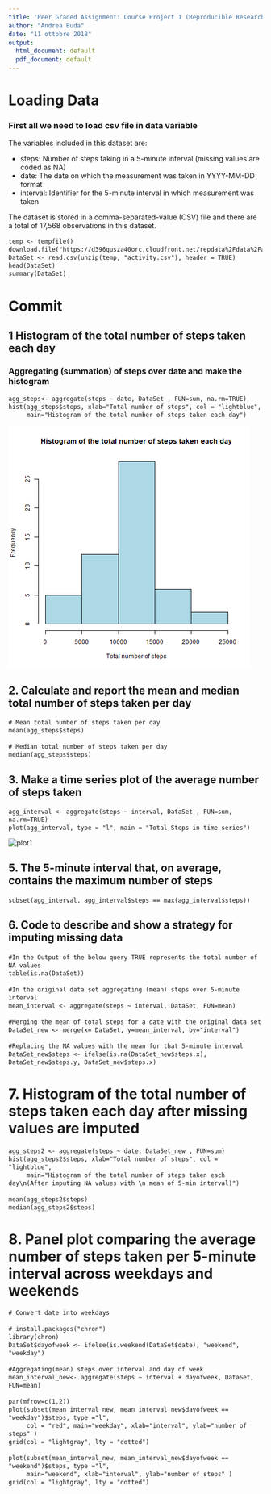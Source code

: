 ```yaml
---
title: 'Peer Graded Assignment: Course Project 1 (Reproducible Research)'
author: "Andrea Buda"
date: "11 ottobre 2018"
output:
  html_document: default
  pdf_document: default
---
```


# Loading Data
### First all we need to load csv file in data variable
The variables included in this dataset are:

- steps: Number of steps taking in a 5-minute interval (missing values are coded as NA)
- date: The date on which the measurement was taken in YYYY-MM-DD format
- interval: Identifier for the 5-minute interval in which measurement was taken

The dataset is stored in a comma-separated-value (CSV) file and there are a total of 17,568 observations in this dataset.

``` {r}
temp <- tempfile()
download.file("https://d396qusza40orc.cloudfront.net/repdata%2Fdata%2Factivity.zip",temp)
DataSet <- read.csv(unzip(temp, "activity.csv"), header = TRUE) 
head(DataSet)
summary(DataSet)
```

# Commit

## 1 Histogram of the total number of steps taken each day
### Aggregating (summation) of steps over date and make the histogram
``` {r}
agg_steps<- aggregate(steps ~ date, DataSet , FUN=sum, na.rm=TRUE)
hist(agg_steps$steps, xlab="Total number of steps", col = "lightblue",
     main="Histogram of the total number of steps taken each day")
```
![plot of plot1](plot1.png)

## 2. Calculate and report the mean and median total number of steps taken per day

``` {r}
# Mean total number of steps taken per day
mean(agg_steps$steps)

# Median total number of steps taken per day
median(agg_steps$steps)
```

## 3. Make a time series plot of the average number of steps taken
``` {r}
agg_interval <- aggregate(steps ~ interval, DataSet , FUN=sum, na.rm=TRUE)
plot(agg_interval, type = "l", main = "Total Steps in time series")
```
![plot1](plot.png) 

## 5. The 5-minute interval that, on average, contains the maximum number of steps
``` {r}
subset(agg_interval, agg_interval$steps == max(agg_interval$steps))
```

## 6. Code to describe and show a strategy for imputing missing data
``` {r}
#In the Output of the below query TRUE represents the total number of NA values
table(is.na(DataSet))

#In the original data set aggregating (mean) steps over 5-minute interval
mean_interval <- aggregate(steps ~ interval, DataSet, FUN=mean)

#Merging the mean of total steps for a date with the original data set
DataSet_new <- merge(x= DataSet, y=mean_interval, by="interval")

#Replacing the NA values with the mean for that 5-minute interval
DataSet_new$steps <- ifelse(is.na(DataSet_new$steps.x), DataSet_new$steps.y, DataSet_new$steps.x)
```
# 7. Histogram of the total number of steps taken each day after missing values are imputed
``` {r}
agg_steps2 <- aggregate(steps ~ date, DataSet_new , FUN=sum)
hist(agg_steps2$steps, xlab="Total number of steps", col = "lightblue",
     main="Histogram of the total number of steps taken each day\n(After imputing NA values with \n mean of 5-min interval)")

mean(agg_steps2$steps)
median(agg_steps2$steps)
```
# 8. Panel plot comparing the average number of steps taken per 5-minute interval across weekdays and weekends
``` {r}
# Convert date into weekdays

# install.packages("chron")
library(chron)
DataSet$dayofweek <- ifelse(is.weekend(DataSet$date), "weekend", "weekday")

#Aggregating(mean) steps over interval and day of week
mean_interval_new<- aggregate(steps ~ interval + dayofweek, DataSet, FUN=mean)

par(mfrow=c(1,2)) 
plot(subset(mean_interval_new, mean_interval_new$dayofweek == "weekday")$steps, type ="l", 
     col = "red", main="weekday", xlab="interval", ylab="number of steps" )
grid(col = "lightgray", lty = "dotted")

plot(subset(mean_interval_new, mean_interval_new$dayofweek == "weekend")$steps, type ="l", 
     main="weekend", xlab="interval", ylab="number of steps" )
grid(col = "lightgray", lty = "dotted")
```
